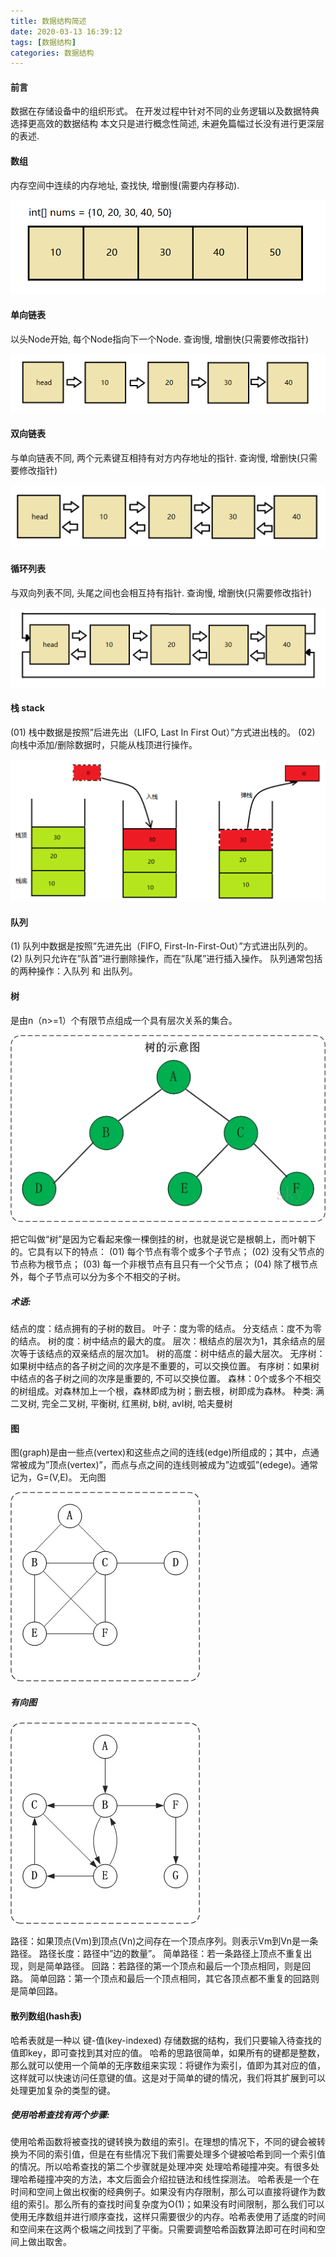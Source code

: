 ```yaml
---
title: 数据结构简述
date: 2020-03-13 16:39:12
tags: [数据结构]
categories: 数据结构
---
```


#### 前言

数据在存储设备中的组织形式。
在开发过程中针对不同的业务逻辑以及数据特典选择更高效的数据结构
本文只是进行概念性简述, 未避免篇幅过长没有进行更深层的表述.

<!--more-->

#### 数组

内存空间中连续的内存地址, 查找快, 增删慢(需要内存移动).

![](datastructureintr/CEMWmOQpNIzTFfj.png)

#### 单向链表

以头Node开始, 每个Node指向下一个Node. 查询慢, 增删快(只需要修改指针)

![](datastructureintr/RFrdMIfwiDvCNEl.png)

#### 双向链表

与单向链表不同, 两个元素键互相持有对方内存地址的指针. 查询慢, 增删快(只需要修改指针)

![](datastructureintr/DGgdeBF8fqPNC3t.png)

#### 循环列表

与双向列表不同, 头尾之间也会相互持有指针. 查询慢, 增删快(只需要修改指针)

![](datastructureintr/YiNIwfGPcxdlnue.png)

#### 栈 stack

(01) 栈中数据是按照”后进先出（LIFO, Last In First Out）”方式进出栈的。
(02) 向栈中添加/删除数据时，只能从栈顶进行操作。

![](datastructureintr/szQLtMwyR7n45gS.png)

#### 队列

(1) 队列中数据是按照”先进先出（FIFO, First-In-First-Out）”方式进出队列的。
(2) 队列只允许在”队首”进行删除操作，而在”队尾”进行插入操作。 队列通常包括的两种操作：入队列 和 出队列。

#### 树

是由n（n>=1）个有限节点组成一个具有层次关系的集合。

![](datastructureintr/687474703a2f2f696d616765732e636e6974626c6f672e636f6d2f692f3439373633342f3230313430332f3237303932393139343231313631302e6a7067.jpg)

把它叫做“树”是因为它看起来像一棵倒挂的树，也就是说它是根朝上，而叶朝下的。它具有以下的特点：
(01) 每个节点有零个或多个子节点；
(02) 没有父节点的节点称为根节点；
(03) 每一个非根节点有且只有一个父节点；
(04) 除了根节点外，每个子节点可以分为多个不相交的子树。

##### 术语:

结点的度：结点拥有的子树的数目。
叶子：度为零的结点。
分支结点：度不为零的结点。
树的度：树中结点的最大的度。
层次：根结点的层次为1，其余结点的层次等于该结点的双亲结点的层次加1。
树的高度：树中结点的最大层次。
无序树：如果树中结点的各子树之间的次序是不重要的，可以交换位置。
有序树：如果树中结点的各子树之间的次序是重要的, 不可以交换位置。
森林：0个或多个不相交的树组成。对森林加上一个根，森林即成为树；删去根，树即成为森林。
种类: 满二叉树, 完全二叉树, 平衡树, 红黑树, b树, avl树, 哈夫曼树

#### 图

图(graph)是由一些点(vertex)和这些点之间的连线(edge)所组成的；其中，点通常被成为”顶点(vertex)”，而点与点之间的连线则被成为”边或弧”(edege)。通常记为，G=(V,E)。
无向图

![](datastructureintr/01.jpg)

##### 有向图

![](datastructureintr/02.jpg)

路径：如果顶点(Vm)到顶点(Vn)之间存在一个顶点序列。则表示Vm到Vn是一条路径。
路径长度：路径中”边的数量”。
简单路径：若一条路径上顶点不重复出现，则是简单路径。
回路：若路径的第一个顶点和最后一个顶点相同，则是回路。
简单回路：第一个顶点和最后一个顶点相同，其它各顶点都不重复的回路则是简单回路。

#### 散列数组(hash表)

哈希表就是一种以 键-值(key-indexed) 存储数据的结构，我们只要输入待查找的值即key，即可查找到其对应的值。
哈希的思路很简单，如果所有的键都是整数，那么就可以使用一个简单的无序数组来实现：将键作为索引，值即为其对应的值，这样就可以快速访问任意键的值。这是对于简单的键的情况，我们将其扩展到可以处理更加复杂的类型的键。

##### 使用哈希查找有两个步骤:

使用哈希函数将被查找的键转换为数组的索引。在理想的情况下，不同的键会被转换为不同的索引值，但是在有些情况下我们需要处理多个键被哈希到同一个索引值的情况。所以哈希查找的第二个步骤就是处理冲突
处理哈希碰撞冲突。有很多处理哈希碰撞冲突的方法，本文后面会介绍拉链法和线性探测法。
哈希表是一个在时间和空间上做出权衡的经典例子。如果没有内存限制，那么可以直接将键作为数组的索引。那么所有的查找时间复杂度为O(1)；如果没有时间限制，那么我们可以使用无序数组并进行顺序查找，这样只需要很少的内存。哈希表使用了适度的时间和空间来在这两个极端之间找到了平衡。只需要调整哈希函数算法即可在时间和空间上做出取舍。
